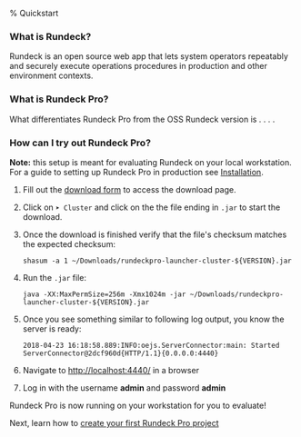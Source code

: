 % Quickstart

### What is Rundeck?

Rundeck is an open source web app that lets system operators repeatably and securely execute operations procedures in production and other environment contexts.

### What is Rundeck Pro?

What differentiates Rundeck Pro from the OSS Rundeck version is . . . .

### How can I try out Rundeck Pro?

**Note:** this setup is meant for evaluating Rundeck on your local workstation. For a guide to setting up Rundeck Pro in production see [Installation](installation.html).

1. Fill out the [download form](https://www.rundeck.com/download-now) to access the download page.
1. Click on `➤ Cluster` and click on the the file ending in `.jar` to start the download.
1. Once the download is finished verify that the file's checksum matches the expected checksum:

    ```
    shasum -a 1 ~/Downloads/rundeckpro-launcher-cluster-${VERSION}.jar
    ```
1. Run the `.jar` file:

    ```
    java -XX:MaxPermSize=256m -Xmx1024m -jar ~/Downloads/rundeckpro-launcher-cluster-${VERSION}.jar
    ```
1. Once you see something similar to following log output, you know the server is ready:

    ```
    2018-04-23 16:18:58.889:INFO:oejs.ServerConnector:main: Started ServerConnector@2dcf960d{HTTP/1.1}{0.0.0.0:4440}
    ```
1. Navigate to [http://localhost:4440/](http://localhost:4440/user/login) in a browser
1. Log in with the username **admin** and password **admin**

Rundeck Pro is now running on your workstation for you to evaluate!

Next, learn how to [create your first Rundeck Pro project](http://rundeck.org/docs/manual/getting-started.html#project-setup)
